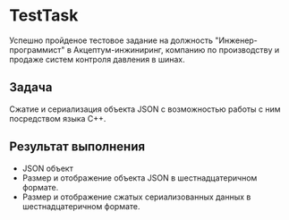 # TestTask
Успешно пройденое тестовое задание на должность "Инженер-программист" в Акцептум-инжиниринг, компанию по производству и продаже систем контроля давления в шинах.    
## Задача
Сжатие и сериализация объекта JSON с возможностью работы с ним посредством языка C++. 
## Результат выполнения
- JSON объект
- Размер и отображение объекта JSON в шестнадцатеричном формате.
- Размер и отображение сжатых сериализованных данных в шестнадцатеричном формате.